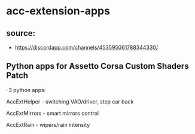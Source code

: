 # acc-extension-apps

## source: 
  - https://discordapp.com/channels/453595061788344330/

## Python apps for Assetto Corsa Custom Shaders Patch

-3 python apps: 

AccExtHelper - switching VAO/driver, step car back

AccExtMirrors - smart mirrors control

AccExtRain - wipers/rain intensity
